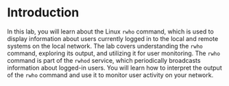 # Introduction

In this lab, you will learn about the Linux `rwho` command, which is used to display information about users currently logged in to the local and remote systems on the local network. The lab covers understanding the `rwho` command, exploring its output, and utilizing it for user monitoring. The `rwho` command is part of the `rwhod` service, which periodically broadcasts information about logged-in users. You will learn how to interpret the output of the `rwho` command and use it to monitor user activity on your network.
